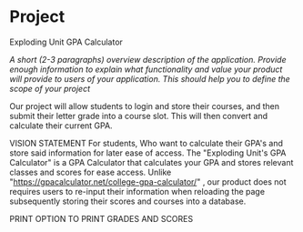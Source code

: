 # Project
Exploding Unit GPA Calculator

*A short (2-3 paragraphs) overview description of the application. Provide enough information to explain what functionality and value your product will provide to users of your application. This should help you to define the scope of your project*

Our project will allow students to login and store their courses, and then submit their letter grade into a course slot. This will then convert and calculate their current GPA. 


VISION STATEMENT
For students, Who want to calculate their GPA's and store said information for later ease of access. The "Exploding Unit's GPA Calculator" is a GPA Calculator that calculates your GPA and stores relevant classes and scores for ease access. Unlike "https://gpacalculator.net/college-gpa-calculator/" , our product does not requires users to re-input their information when reloading the page subsequently storing their scores and courses into a database.


PRINT OPTION TO PRINT GRADES AND SCORES
